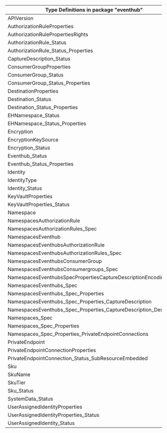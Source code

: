| Type Definitions in package "eventhub"                             | v1alpha1api20211101 | v1beta20211101 |
|--------------------------------------------------------------------|---------------------|----------------|
| APIVersion                                                         | v1alpha1api20211101 | v1beta20211101 |
| AuthorizationRuleProperties                                        | v1alpha1api20211101 | v1beta20211101 |
| AuthorizationRulePropertiesRights                                  | v1alpha1api20211101 | v1beta20211101 |
| AuthorizationRule_Status                                           | v1alpha1api20211101 | v1beta20211101 |
| AuthorizationRule_Status_Properties                                | v1alpha1api20211101 | v1beta20211101 |
| CaptureDescription_Status                                          | v1alpha1api20211101 | v1beta20211101 |
| ConsumerGroupProperties                                            | v1alpha1api20211101 | v1beta20211101 |
| ConsumerGroup_Status                                               | v1alpha1api20211101 | v1beta20211101 |
| ConsumerGroup_Status_Properties                                    | v1alpha1api20211101 | v1beta20211101 |
| DestinationProperties                                              | v1alpha1api20211101 | v1beta20211101 |
| Destination_Status                                                 | v1alpha1api20211101 | v1beta20211101 |
| Destination_Status_Properties                                      | v1alpha1api20211101 | v1beta20211101 |
| EHNamespace_Status                                                 | v1alpha1api20211101 | v1beta20211101 |
| EHNamespace_Status_Properties                                      | v1alpha1api20211101 | v1beta20211101 |
| Encryption                                                         | v1alpha1api20211101 | v1beta20211101 |
| EncryptionKeySource                                                | v1alpha1api20211101 | v1beta20211101 |
| Encryption_Status                                                  | v1alpha1api20211101 | v1beta20211101 |
| Eventhub_Status                                                    | v1alpha1api20211101 | v1beta20211101 |
| Eventhub_Status_Properties                                         | v1alpha1api20211101 | v1beta20211101 |
| Identity                                                           | v1alpha1api20211101 | v1beta20211101 |
| IdentityType                                                       | v1alpha1api20211101 | v1beta20211101 |
| Identity_Status                                                    | v1alpha1api20211101 | v1beta20211101 |
| KeyVaultProperties                                                 | v1alpha1api20211101 | v1beta20211101 |
| KeyVaultProperties_Status                                          | v1alpha1api20211101 | v1beta20211101 |
| Namespace                                                          | v1alpha1api20211101 | v1beta20211101 |
| NamespacesAuthorizationRule                                        | v1alpha1api20211101 | v1beta20211101 |
| NamespacesAuthorizationRules_Spec                                  | v1alpha1api20211101 | v1beta20211101 |
| NamespacesEventhub                                                 | v1alpha1api20211101 | v1beta20211101 |
| NamespacesEventhubsAuthorizationRule                               | v1alpha1api20211101 | v1beta20211101 |
| NamespacesEventhubsAuthorizationRules_Spec                         | v1alpha1api20211101 | v1beta20211101 |
| NamespacesEventhubsConsumerGroup                                   | v1alpha1api20211101 | v1beta20211101 |
| NamespacesEventhubsConsumergroups_Spec                             | v1alpha1api20211101 | v1beta20211101 |
| NamespacesEventhubsSpecPropertiesCaptureDescriptionEncoding        | v1alpha1api20211101 | v1beta20211101 |
| NamespacesEventhubs_Spec                                           | v1alpha1api20211101 | v1beta20211101 |
| NamespacesEventhubs_Spec_Properties                                | v1alpha1api20211101 | v1beta20211101 |
| NamespacesEventhubs_Spec_Properties_CaptureDescription             | v1alpha1api20211101 | v1beta20211101 |
| NamespacesEventhubs_Spec_Properties_CaptureDescription_Destination | v1alpha1api20211101 | v1beta20211101 |
| Namespaces_Spec                                                    | v1alpha1api20211101 | v1beta20211101 |
| Namespaces_Spec_Properties                                         | v1alpha1api20211101 | v1beta20211101 |
| Namespaces_Spec_Properties_PrivateEndpointConnections              | v1alpha1api20211101 | v1beta20211101 |
| PrivateEndpoint                                                    | v1alpha1api20211101 | v1beta20211101 |
| PrivateEndpointConnectionProperties                                | v1alpha1api20211101 | v1beta20211101 |
| PrivateEndpointConnection_Status_SubResourceEmbedded               | v1alpha1api20211101 | v1beta20211101 |
| Sku                                                                | v1alpha1api20211101 | v1beta20211101 |
| SkuName                                                            | v1alpha1api20211101 | v1beta20211101 |
| SkuTier                                                            | v1alpha1api20211101 | v1beta20211101 |
| Sku_Status                                                         | v1alpha1api20211101 | v1beta20211101 |
| SystemData_Status                                                  | v1alpha1api20211101 | v1beta20211101 |
| UserAssignedIdentityProperties                                     | v1alpha1api20211101 | v1beta20211101 |
| UserAssignedIdentityProperties_Status                              | v1alpha1api20211101 | v1beta20211101 |
| UserAssignedIdentity_Status                                        | v1alpha1api20211101 | v1beta20211101 |
